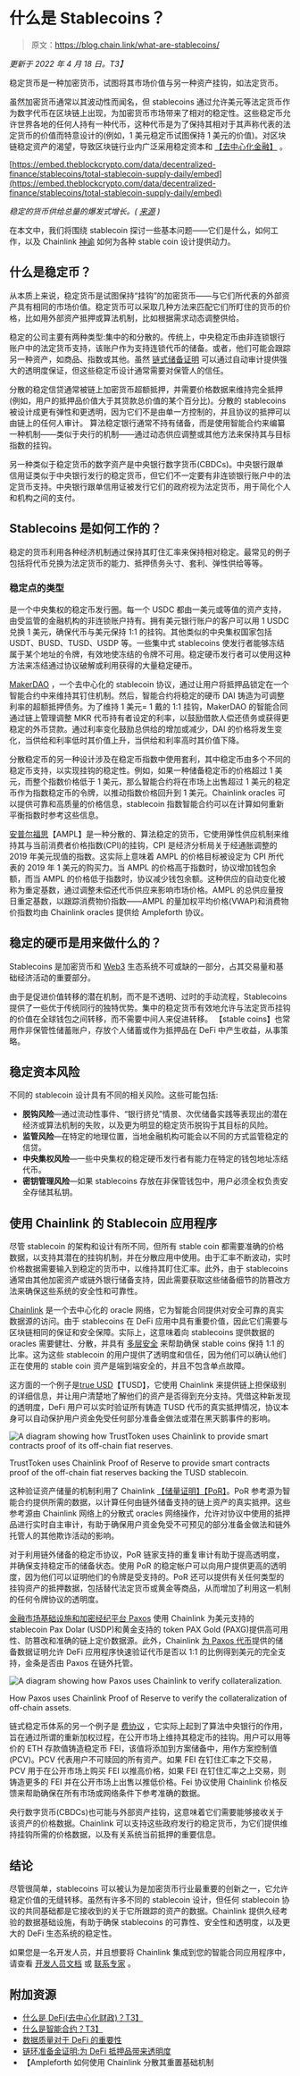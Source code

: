 # 什么是 Stablecoins？

> 原文：<https://blog.chain.link/what-are-stablecoins/>

*更新于 2022 年 4 月 18 日。T3】*

稳定货币是一种加密货币，试图将其市场价值与另一种资产挂钩，如法定货币。

虽然加密货币通常以其波动性而闻名，但 stablecoins 通过允许美元等法定货币作为数字代币在区块链上出现，为加密货币市场带来了相对的稳定性。这些稳定币允许世界各地的任何人持有一种代币，这种代币是为了保持其相对于其声称代表的法定货币的价值而特意设计的(例如，1 美元稳定币试图保持 1 美元的价值)。对区块链稳定资产的渴望，导致区块链行业内广泛采用稳定资本和 [【去中心化金融】](https://chain.link/education/defi) 。

[https://embed.theblockcrypto.com/data/decentralized-finance/stablecoins/total-stablecoin-supply-daily/embed](https://embed.theblockcrypto.com/data/decentralized-finance/stablecoins/total-stablecoin-supply-daily/embed)

  *稳定的货币供给总量的爆发式增长。( [来源](https://www.theblockcrypto.com/data/decentralized-finance/stablecoins) )*

在本文中，我们将围绕 stablecoin 探讨一些基本问题——它们是什么，如何工作，以及 Chainlink [神谕](https://chain.link/education/blockchain-oracles) 如何为各种 stable coin 设计提供动力。

## 什么是稳定币？

从本质上来说，稳定货币是试图保持“挂钩”的加密货币——与它们所代表的外部资产具有相同的市场价值。稳定货币可以采取几种方法来匹配它们所盯住的货币的价格，比如用外部资产抵押或算法机制，比如根据需求动态调整供给。

稳定的公司主要有两种类型:集中的和分散的。传统上，中央稳定币由非连锁银行账户中的法定货币支持，该账户作为支持连锁代币的储备。或者，他们可能会跟踪另一种资产，如商品、指数或其他。虽然 [链式储备证明](https://chain.link/proof-of-reserve) 可以通过自动审计提供强大的透明度保证，但这些稳定币设计通常需要对保管人的信任。

分散的稳定信贷通常被链上加密货币超额抵押，并需要价格数据来维持完全抵押(例如，用户的抵押品价值大于其贷款总价值的某个百分比)。分散的 stablecoins 被设计成更有弹性和更透明，因为它们不是由单一方控制的，并且协议的抵押可以由链上的任何人审计。  算法稳定银行通常不持有储备，而是使用智能合约来编纂一种机制——类似于央行的机制——通过动态供应调整或其他方法来保持其与目标指数的挂钩。

另一种类似于稳定货币的数字资产是中央银行数字货币(CBDCs)。中央银行跟单信用证类似于中央银行发行的稳定货币，但它们不一定要有非连锁银行账户中的法定货币支持。中央银行跟单信用证被发行它们的政府视为法定货币，用于简化个人和机构之间的支付。

## Stablecoins 是如何工作的？

稳定的货币利用各种经济机制通过保持其盯住汇率来保持相对稳定。最常见的例子包括将代币兑换为法定货币的能力、抵押债务头寸、套利、弹性供给等等。

### 稳定点的类型

[](https://www.circle.com/en/usdc)是一个中央集权的稳定币发行圈。每一个 USDC 都由一美元或等值的资产支持，由受监管的金融机构的非连锁账户持有。拥有美元银行账户的客户可以用 1 USDC 兑换 1 美元，确保代币与美元保持 1:1 的挂钩。其他类似的中央集权国家包括 USDT、BUSD、TUSD、USDP 等。一些集中式 stablecoins 使发行者能够冻结属于某个地址的令牌，有效地使冻结的令牌不可用。稳定硬币发行者可以使用这种方法来冻结通过协议破解或利用获得的大量稳定硬币。

[MakerDAO](https://makerdao.com/) ，一个去中心化的 stablecoin 协议，通过让用户将抵押品锁定在一个智能合约中来维持其钉住机制。然后，智能合约将稳定的硬币 DAI 铸造为可调整利率的超额抵押债务。为了维持 1 美元= 1 戴的 1:1 挂钩，MakerDAO 的智能合同通过链上管理调整 MKR 代币持有者设定的利率，以鼓励借款人偿还债务或获得更稳定的外币贷款。通过利率变化鼓励总供给的增加或减少，DAI 的价格将发生变化，当供给和利率低时其价值上升，当供给和利率高时其价值下降。

分散稳定币的另一种设计涉及在稳定币指数中使用套利，其中稳定币由多个不同的稳定币支持，以实现挂钩的稳定性。例如，如果一种储备稳定币的价格超过 1 美元，而整个指数价格低于 1 美元，那么智能合约将在市场上出售超过 1 美元的稳定币作为指数稳定币的令牌，以推动指数价格回升到 1 美元。Chainlink oracles 可以提供可靠和高质量的价格信息，stablecoin 指数智能合约可以在计算如何重新平衡指数时参考这些信息。

[安普尔福思](https://www.ampleforth.org/)【AMPL】是一种分散的、算法稳定的货币，它使用弹性供应机制来维持其与当前消费者价格指数(CPI)的挂钩，CPI 是经济分析局关于经通胀调整的 2019 年美元现值的指数。这实际上意味着 AMPL 的价格目标被设定为 CPI 所代表的 2019 年 1 美元的购买力。当 AMPL 的价格高于指数时，协议增加钱包余额，而当 AMPL 的价格低于指数时，协议减少钱包余额。这种供应的自动变化被称为重定基数，通过调整未偿还代币供应来影响市场价格。AMPL 的总供应量按日重定基数，以跟踪消费物价指数——AMPL 的量加权平均价格(VWAP)和消费物价指数均由 Chainlink oracles 提供给 Ampleforth 协议。

## 稳定的硬币是用来做什么的？

Stablecoins 是加密货币和 [Web3](https://chain.link/education/web3) 生态系统不可或缺的一部分，占其交易量和基础经济活动的重要部分。

由于[](https://blog.chain.link/what-is-blockchain/)是促进价值转移的潜在机制，而不是不透明、过时的手动流程，Stablecoins 提供了一些优于传统同行的独特优势。集中的稳定货币有效地允许与法定货币挂钩的价值在全球钱包之间转移，而不需要中间人来促进转移。    【stable coins】也常用作非保管性储蓄账户，存放个人储蓄或作为抵押品在 DeFi 中产生收益，从事[](https://chain.link/education/defi/yield-farming)策略。

## 稳定资本风险

不同的 stablecoin 设计具有不同的相关风险。这些可能包括:

*   **脱钩风险**—通过流动性事件、“银行挤兑”情景、次优储备实践等表现出的潜在经济或算法机制的失败，以及更为明显的稳定货币脱钩于其目标的风险。
*   **监管风险**—在特定的地理位置，当地金融机构可能会以不同的方式监管稳定的信贷。
*   **中央集权风险**—一些中央集权的稳定硬币发行者有能力在特定的钱包地址冻结代币。
*   **密钥管理风险**—如果 stablecoins 存放在非保管钱包中，用户必须全权负责安全存储其私钥。

## 使用 Chainlink 的 Stablecoin 应用程序

尽管 stablecoin 的架构和设计有所不同，但所有 stable coin 都需要准确的价格数据，以支持其潜在的挂钩机制，并在分散应用中使用。由于汇率不断波动，实时价格数据需要输入到稳定的货币中，以维持其盯住汇率。此外，由于 stablecoins 通常由其他加密资产或链外银行储备支持，因此需要获取这些储备细节的防篡改方法来确保这些系统的安全性和可靠性。

[Chainlink](https://chain.link/) 是一个去中心化的 oracle 网络，它为智能合同提供对安全可靠的真实数据源的访问。由于 stablecoins 在 DeFi 应用中具有重要价值，因此它们需要与区块链相同的保证和安全保障。实际上，这意味着向 stablecoins 提供数据的 oracles 需要健壮、分散，并具有 [多层安全](https://blog.chain.link/levels-of-data-aggregation-in-chainlink-price-feeds/) 来帮助确保 stable coins 保持 1:1 的比率。这为这些 stablecoin 的用户提供了透明度和信任，因为他们可以确认他们正在使用的 stable coin 资产是端到端安全的，并且不包含单点故障。

这方面的一个例子是[true USD](https://www.trusttoken.com/trueusd)【TUSD】，它使用 Chainlink 来提供链上担保级别的详细信息，并让用户清楚地了解他们的资产是否得到充分支持。凭借这种新发现的透明度，DeFi 用户可以实时验证所有铸造 TUSD 代币的真实抵押情况，协议本身可以自动保护用户资金免受任何部分准备金做法或潜在黑天鹅事件的影响。

![A diagram showing how TrustToken uses Chainlink to provide smart contracts proof of its off-chain fiat reserves.](img/efe07a592ea9bdbad4ef45d2a14e71b1.png)

<figcaption id="caption-attachment-1394" class="wp-caption-text">TrustToken uses Chainlink Proof of Reserve to provide smart contracts proof of the off-chain fiat reserves backing the TUSD stablecoin.</figcaption>



这种验证资产储量的机制利用了 Chainlink [【储量证明】【PoR】](https://chain.link/proof-of-reserve)。PoR 参考源为智能合约提供所需的数据，以计算任何由链外储备支持的链上资产的真实抵押。这些参考源由 Chainlink 网络上的分散式 oracles 网络操作，允许对协议中使用的抵押品进行实时自主审计，有助于确保用户资金免受不可预见的部分准备金做法和链外托管人的其他欺诈活动的影响。

对于利用链外储备的稳定币协议，PoR 链家支持的重复审计有助于提高透明度，并确保支持稳定币的储备状态。使用 PoR 的稳定帐户可以向用户提供更高的透明度，因为他们可以证明他们的令牌是受支持的。PoR 还可以提供有关任何类型的挂钩资产的抵押数据，包括替代法定货币或黄金等商品，从而增加了利用这一机制的任何令牌协议的透明度。

[金融市场基础设施和加密经纪平台 Paxos](https://www.paxos.com/paxos-adopts-chainlink-oracles-to-further-adoption-of-pax-and-paxg-in-defi/) 使用 Chainlink 为美元支持的 stablecoin Pax Dolar (USDP)和黄金支持的 token PAX Gold (PAXG)提供高可用性、防篡改和准确的链上定价数据源。此外，Chainlink [为 Paxos 代币](https://data.chain.link/ethereum/mainnet/reserves/paxg-reserves)提供的储备数据证明允许 DeFi 应用程序快速验证代币是否以 1:1 的比例得到美元的完全支持，金条是否由 Paxos 在链外托管。 

![A diagram showing how Paxos uses Chainlink to verify collateralization.](img/c8492bf226e793d823a8c27599c7d3d5.png)

<figcaption id="caption-attachment-1395" class="wp-caption-text">How Paxos uses Chainlink Proof of Reserve to verify the collateralization of off-chain assets.</figcaption>



链式稳定币体系的另一个例子是 [费协议](https://fei.money/) ，它实际上起到了算法中央银行的作用，旨在通过所谓的重新加权过程，在公开市场上维持其稳定币的挂钩。用户可以用等价的 ETH 存款值铸造稳定币 FEI，该值将添加到方案储备中，用作方案控制值(PCV)。PCV 代表用户不可赎回的所有资产。如果 FEI 在钉住汇率之下交易，PCV 用于在公开市场上购买 FEI 以推高价格，如果 FEI 在钉住汇率之上交易，则铸造更多的 FEI 并在公开市场上出售以推低价格。Fei 协议使用 Chainlink 价格反馈来帮助确保在所有市场或网络条件下参考准确的数据。

央行数字货币(CBDCs)也可能与外部资产挂钩，这意味着它们需要能够接收关于该资产的价格数据。Chainlink 可以支持这些政府发行的稳定货币，为它们提供维持挂钩所需的价格数据，以及有关系统当前抵押的重要信息。

## 结论

尽管很简单，stablecoins 可以被认为是加密货币行业最重要的创新之一，它允许稳定价值的无缝转移。虽然有许多不同的 stablecoin 设计，但任何 stablecoin 协议的共同基础都是它接收到的关于它所跟踪的资产的数据。Chainlink 提供久经考验的数据基础设施，有助于确保 stablecoins 的可靠性、安全性和透明度，以及更大的 DeFi 生态系统的稳定性。

如果您是一名开发人员，并且想要将 Chainlink 集成到您的智能合同应用程序中，请查看 [开发人员文档](https://docs.chain.link/docs) 或 [联系专家](https://chainlink.typeform.com/to/gEwrPO) 。

## 附加资源

*   [什么是 DeFi(去中心化财政)？T3】](https://chain.link/education/defi)
*   [什么是智能合约？T3】](https://chain.link/education/smart-contracts)
*   [数据质量对于 DeFi 的重要性](https://blog.chain.link/the-importance-of-data-quality-for-defi/)
*   [链环准备金证明:为 DeFi 抵押品带来透明度](https://blog.chain.link/chainlink-proof-of-reserve-bringing-transparency-to-defi-collateral/)
*   【Ampleforth 如何使用 Chainlink 分散其重置基础机制
